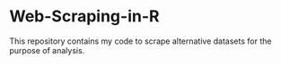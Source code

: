 # Web-Scraping-in-R
This repository contains my code to scrape alternative datasets for the purpose of analysis.
